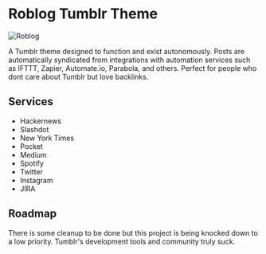 # Roblog Tumblr Theme

![Roblog](https://miscellaneous.nyc3.digitaloceanspaces.com/roblogscreen.png)

A Tumblr theme designed to function and exist autonomously. Posts are automatically syndicated from integrations with automation services such as IFTTT, Zapier, Automate.io, Parabola, and others. Perfect for people who dont care about Tumblr but love backlinks.

## Services 
* Hackernews
* Slashdot
* New York Times
* Pocket
* Medium
* Spotify
* Twitter
* Instagram
* JIRA

## Roadmap
There is some cleanup to be done but this project is being knocked down to a low priority. Tumblr's development tools and community truly suck.
